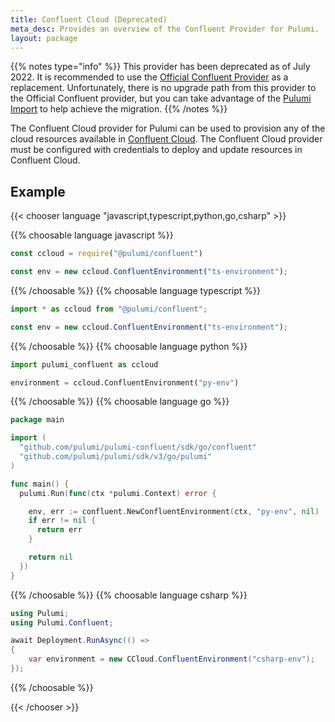 ```yaml
---
title: Confluent Cloud (Deprecated)
meta_desc: Provides an overview of the Confluent Provider for Pulumi.
layout: package
---
```


{{% notes type="info" %}}
This provider has been deprecated as of July 2022. It is recommended to use the [Official Confluent Provider](/registry/packages/confluentcloud) as a replacement.
Unfortunately, there is no upgrade path from this provider to the Official Confluent provider, but you can take advantage of the [Pulumi Import](/docs/guides/adopting/import) to help achieve the migration.
{{% /notes %}}

The Confluent Cloud provider for Pulumi can be used to provision any of the cloud resources available in [Confluent Cloud](https://confluent.cloud/).
The Confluent Cloud provider must be configured with credentials to deploy and update resources in Confluent Cloud.

## Example

{{< chooser language "javascript,typescript,python,go,csharp" >}}

{{% choosable language javascript %}}

```javascript
const ccloud = require("@pulumi/confluent")

const env = new ccloud.ConfluentEnvironment("ts-environment");
```

{{% /choosable %}}
{{% choosable language typescript %}}

```typescript
import * as ccloud from "@pulumi/confluent";

const env = new ccloud.ConfluentEnvironment("ts-environment");
```

{{% /choosable %}}
{{% choosable language python %}}

```python
import pulumi_confluent as ccloud

environment = ccloud.ConfluentEnvironment("py-env")
```

{{% /choosable %}}
{{% choosable language go %}}

```go
package main

import (
  "github.com/pulumi/pulumi-confluent/sdk/go/confluent"
  "github.com/pulumi/pulumi/sdk/v3/go/pulumi"
)

func main() {
  pulumi.Run(func(ctx *pulumi.Context) error {

    env, err := confluent.NewConfluentEnvironment(ctx, "py-env", nil)
    if err != nil {
      return err
    }

    return nil
  })
}

```

{{% /choosable %}}
{{% choosable language csharp %}}

```csharp
using Pulumi;
using Pulumi.Confluent;

await Deployment.RunAsync(() =>
{
    var environment = new CCloud.ConfluentEnvironment("csharp-env");
});
```

{{% /choosable %}}

{{< /chooser >}}

